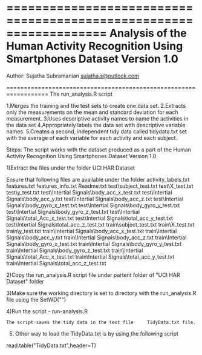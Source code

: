 ==================================================================
Analysis of the Human Activity Recognition Using Smartphones Dataset
Version 1.0
==================================================================
Author: Sujatha Subramanian
sujatha.s@outlook.com

==================================================================
The run_analysis.R script 

1.Merges the training and the test sets to create one data set.
2.Extracts only the measurements on the mean and standard deviation for each measurement. 
3.Uses descriptive activity names to name the activities in the data set
4.Appropriately labels the data set with descriptive variable names. 
5.Creates a second, independent tidy data called tidydata.txt set with the average of each variable for each activity and each subject. 


Steps:
The script works with the dataset produced as a part of the Human Activity Recognition Using Smartphones Dataset
Version 1.0

1)Extract the files under the folder UCI HAR Dataset

Ensure that following files are available under the folder
activity_labels.txt
features.txt
features_info.txt
Readme.txt
test\subject_test.txt
test\X_test.txt
test\y_test.txt
test\Intertial Signals\body_acc_x_test.txt
test\Intertial Signals\body_acc_y.txt
test\Intertial Signals\body_acc_z.txt
test\Intertial Signals\body_gyro_x_test.txt
test\Intertial Signals\body_gyro_y_test.txt
test\Intertial Signals\body_gyro_z_test.txt
test\Intertial Signals\total_Acc_x_test.txt
test\Intertial Signals\total_acc_y_test.txt
test\Intertial Signals\total_acc_z_test.txt
train\subject_test.txt
train\X_test.txt
train\y_test.txt
train\Intertial Signals\body_acc_x_test.txt
train\Intertial Signals\body_acc_y.txt
train\Intertial Signals\body_acc_z.txt
train\Intertial Signals\body_gyro_x_test.txt
train\Intertial Signals\body_gyro_y_test.txt
train\Intertial Signals\body_gyro_z_test.txt
train\Intertial Signals\total_Acc_x_test.txt
train\Intertial Signals\total_acc_y_test.txt
train\Intertial Signals\total_acc_z_test.txt


2)Copy the run_analysis.R script file under partent folder of "UCI HAR Dataset" folder

3)Make sure the working directory is set to directory with the run_analysis.R file using the SetWD("")

4)Run the script - run-analysis.R

	The script saves the tidy data in the text file 	TidyData.txt file.

5)	Other way to load the TidyData.txt is by using the following script

read.table("TidyData.txt",header=T)





